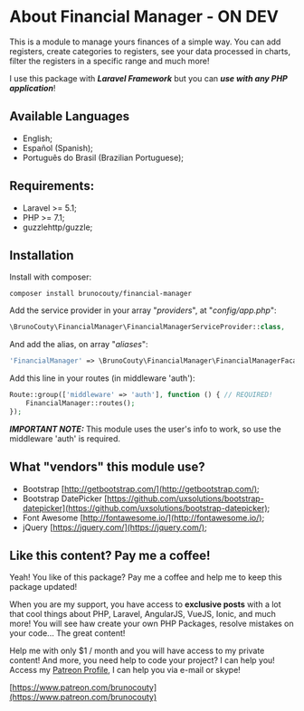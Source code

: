 # About Financial Manager - ON DEV

This is a module to manage yours finances of a simple way. You can add registers, create categories to registers, see your data processed in charts, filter the registers in a specific range and much more! 

I use this package with ***Laravel Framework*** but you can ***use with any PHP application***!

## Available Languages

- English;
- Español (Spanish);
- Português do Brasil (Brazilian Portuguese);

## Requirements:

- Laravel >= 5.1;
- PHP >= 7.1;
- guzzlehttp/guzzle;

## Installation

Install with composer:

```
composer install brunocouty/financial-manager
```
Add the service provider in your array "*providers*", at "*config/app.php*":

```php
\BrunoCouty\FinancialManager\FinancialManagerServiceProvider::class,
```

And add the alias, on array "*aliases*":

```php
'FinancialManager' => \BrunoCouty\FinancialManager\FinancialManagerFacade::class,
```

Add this line in your routes (in middleware 'auth'):

```php
Route::group(['middleware' => 'auth'], function () { // REQUIRED!
    FinancialManager::routes();
});
```

***IMPORTANT NOTE:*** This module uses the user's info to work, so use the middleware 'auth' is required.

## What "vendors" this module use?

- Bootstrap [http://getbootstrap.com/](http://getbootstrap.com/);
- Bootstrap DatePicker [https://github.com/uxsolutions/bootstrap-datepicker](https://github.com/uxsolutions/bootstrap-datepicker);
- Font Awesome [http://fontawesome.io/](http://fontawesome.io/);
- jQuery [https://jquery.com/](https://jquery.com/);


## Like this content? Pay me a coffee!

Yeah! You like of this package? Pay me a coffee and help me to keep this package updated!

When you are my support, you have access to **exclusive posts** with a lot that cool things about PHP, Laravel, AngularJS, VueJS, Ionic, and much more! You will see haw create your own PHP Packages, resolve mistakes on your code... The great content!

Help me with only $1 / month and you will have access to my private content! 
And more, you need help to code your project? I can help you! Access my [Patreon Profile](https://www.patreon.com/brunocouty), I can help you via e-mail or skype!

[https://www.patreon.com/brunocouty](https://www.patreon.com/brunocouty)